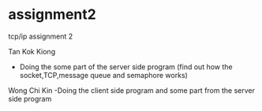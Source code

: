 # assignment2
tcp/ip assignment 2

Tan Kok Kiong
- Doing the some part of the server side program (find out how the socket,TCP,message queue and semaphore works)

Wong Chi Kin 
-Doing the client side program and some part from the server side program 
